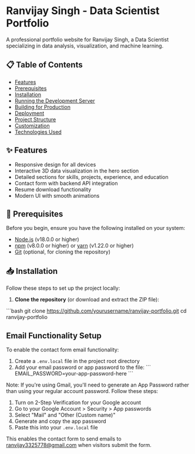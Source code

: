 # Ranvijay Singh - Data Scientist Portfolio

A professional portfolio website for Ranvijay Singh, a Data Scientist specializing in data analysis, visualization, and machine learning.

## 📋 Table of Contents

- [Features](#features)
- [Prerequisites](#prerequisites)
- [Installation](#installation)
- [Running the Development Server](#running-the-development-server)
- [Building for Production](#building-for-production)
- [Deployment](#deployment)
- [Project Structure](#project-structure)
- [Customization](#customization)
- [Technologies Used](#technologies-used)

## ✨ Features

- Responsive design for all devices
- Interactive 3D data visualization in the hero section
- Detailed sections for skills, projects, experience, and education
- Contact form with backend API integration
- Resume download functionality
- Modern UI with smooth animations

## 🔧 Prerequisites

Before you begin, ensure you have the following installed on your system:

- [Node.js](https://nodejs.org/) (v18.0.0 or higher)
- [npm](https://www.npmjs.com/) (v8.0.0 or higher) or [yarn](https://yarnpkg.com/) (v1.22.0 or higher)
- [Git](https://git-scm.com/) (optional, for cloning the repository)

## 📥 Installation

Follow these steps to set up the project locally:

1. **Clone the repository** (or download and extract the ZIP file):

\`\`\`bash
git clone https://github.com/yourusername/ranvijay-portfolio.git
cd ranvijay-portfolio

## Email Functionality Setup

To enable the contact form email functionality:

1. Create a `.env.local` file in the project root directory
2. Add your email password or app password to the file:
\`\`\`
EMAIL_PASSWORD=your-app-password-here
\`\`\`

Note: If you're using Gmail, you'll need to generate an App Password rather than using your regular account password. Follow these steps:

1. Turn on 2-Step Verification for your Google account
2. Go to your Google Account > Security > App passwords
3. Select "Mail" and "Other (Custom name)" 
4. Generate and copy the app password
5. Paste this into your `.env.local` file

This enables the contact form to send emails to ranvijay3325778@gmail.com when visitors submit the form.

